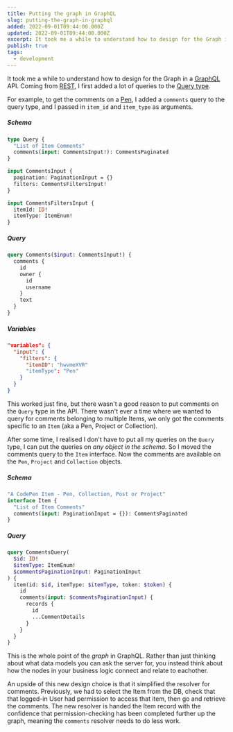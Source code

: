 ```yaml
---
title: Putting the graph in GraphQL
slug: putting-the-graph-in-graphql
added: 2022-09-01T09:44:00.000Z
updated: 2022-09-01T09:44:00.000Z
excerpt: It took me a while to understand how to design for the Graph in a GraphQL API.
publish: true
tags:
  - development
---
```


It took me a while to understand how to design for the Graph in a [GraphQL](https://graphql.org/) API. Coming from [REST](https://www.redhat.com/en/topics/api/what-is-a-rest-api), I first added a lot of queries to the [Query type](https://graphql.org/learn/schema/#the-query-and-mutation-types).

For example, to get the comments on a [Pen](https://blog.codepen.io/documentation/pen-editor/), I added a `comments` query to the query type, and I passed in `item_id` and `item_type` as arguments.

##### Schema

```graphql
type Query {
  "List of Item Comments"
  comments(input: CommentsInput!): CommentsPaginated
}

input CommentsInput {
  pagination: PaginationInput = {}
  filters: CommentsFiltersInput!
}

input CommentsFiltersInput {
  itemId: ID!
  itemType: ItemEnum!
}
```

##### Query

```graphql
query Comments($input: CommentsInput!) {
  comments {
    id
    owner {
      id
      username
    }
    text
  }
}
```

##### Variables

```json
"variables": {
  "input": {
    "filters": {
	  "itemID": "hwvmeXVR"
	  "itemType": "Pen"
	}
  }
}
```

This worked just fine, but there wasn't a good reason to put comments on the `Query` type in the API. There wasn't ever a time where we wanted to query for comments belonging to multiple Items, we only got the comments specific to an `Item` (aka a Pen, Project or Collection).

After some time, I realised I don't have to put all my queries on the `Query` type, I can put the queries on _any object in the schema_. So I moved the comments query to the `Item` interface. Now the comments are available on the `Pen`, `Project` and `Collection` objects.

##### Schema

```graphql
"A CodePen Item - Pen, Collection, Post or Project"
interface Item {
  "List of Item Comments"
  comments(input: PaginationInput = {}): CommentsPaginated
}
```

##### Query

```graphql
query CommentsQuery(
  $id: ID!
  $itemType: ItemEnum!
  $commentsPaginationInput: PaginationInput
) {
  item(id: $id, itemType: $itemType, token: $token) {
    id
    comments(input: $commentsPaginationInput) {
      records {
        id
        ...CommentDetails
      }
    }
  }
}
```

This is the whole point of the _graph_ in GraphQL. Rather than just thinking about what data models you can ask the server for, you instead think about how the nodes in your business logic connect and relate to eachother.

An upside of this new design choice is that it simplified the resolver for comments. Previously, we had to select the Item from the DB, check that that logged-in User had permission to access that item, then go and retrieve the comments. The new resolver is handed the Item record with the confidence that permission-checking has been completed further up the graph, meaning the `comments` resolver needs to do less work.
